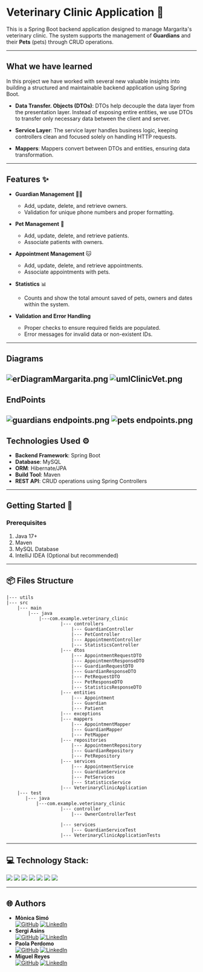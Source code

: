 # Veterinary Clinic Application 🐾

This is a Spring Boot backend application designed to manage Margarita's veterinary clinic. The system supports the management of **Guardians** and their **Pets** (pets) through CRUD operations.

---
## What we have learned 

In this project we have worked with several new valuable insights into building a structured and maintainable backend application using Spring Boot.
- **Data Transfer.  Objects (DTOs)**: DTOs help decouple the data layer from the presentation layer. Instead of exposing entire entities, we use DTOs to transfer only necessary data between the client and server.


- **Service Layer**: The service layer handles business logic, keeping controllers clean and focused solely on handling HTTP requests.


- **Mappers**: Mappers convert between DTOs and entities, ensuring data transformation.
---
## Features ✨

- **Guardian Management** 🧑‍⚕️
    - Add, update, delete, and retrieve owners.
    - Validation for unique phone numbers and proper formatting.

- **Pet Management** 🐶
    - Add, update, delete, and retrieve patients.
    - Associate patients with owners.

- **Appointment Management** 🐱
  - Add, update, delete, and retrieve appointments.
  - Associate appointments with pets.

- **Statistics** 📊
  - Counts and show the total amount saved of pets, owners and dates within the system.
  
- **Validation and Error Handling** 
    - Proper checks to ensure required fields are populated.
    - Error messages for invalid data or non-existent IDs.

---
## Diagrams
![erDiagramMargarita.png](Utils%2FerDiagramMargarita.png)
![umlClinicVet.png](Utils%2FumlClinicVet.png)
---
## EndPoints
![guardians endpoints.png](Utils%2Fguardians%20endpoints.png)
![pets endpoints.png](Utils%2Fpets%20endpoints.png)
---

## Technologies Used ⚙️

- **Backend Framework**: Spring Boot
- **Database**: MySQL
- **ORM**: Hibernate/JPA
- **Build Tool**: Maven
- **REST API**: CRUD operations using Spring Controllers

---

## Getting Started 🚀

### Prerequisites

1. Java 17+
2. Maven
3. MySQL Database
4. IntelliJ IDEA (Optional but recommended)

---

## 📦 **Files Structure**
    |--- utils
    |--- src
        |--- main
            |--- java
                |---com.example.veterinary_clinic
                        |--- controllers
                            |--- GuardianController
                            |--- PetController
                            |--- AppointmentController
                            |--- StatisticsController
                        |--- dtos
                            |--- AppointmentRequestDTO
                            |--- AppointmentResponseDTO
                            |--- GuardianRequestDTO
                            |--- GuardianResponseDTO
                            |--- PetRequestDTO
                            |--- PetResponseDTO
                            |--- StatisticsResponseDTO
                        |--- entities
                            |--- Appointment
                            |--- Guardian
                            |--- Patient
                        |--- exceptions
                        |--- mappers
                            |--- AppointmentMapper
                            |--- GuardianMapper
                            |--- PetMapper
                        |--- repositories
                            |--- AppointmentRepository
                            |--- GuardianRepository
                            |--- PetRepository
                        |--- services
                            |--- AppointmentService
                            |--- GuardianService
                            |--- PetServices
                            |--- StatisticsService
                        |--- VeterinaryClinicApplication
        |--- test
           |--- java
               |---com.example.veterinary_clinic
                        |--- controller
                            |--- OwnerControllerTest

                        |--- services
                            |--- GuardianServiceTest
                        |--- VeterinaryClinicApplicationTests

---
## 💻 Technology Stack:

<img src= "https://img.shields.io/badge/SpringBoot-6DB33F?style=flat-square&logo=Spring&logoColor=white"/>
<img src= "https://img.shields.io/badge/-Postman-FF6C37?style=flat&logo=postman&logoColor=white"/>
<img src= "https://img.shields.io/badge/Java-ED8B00?style=for-the-badge&logo=openjdk&logoColor=white"/>
<img src="https://img.shields.io/badge/Intellij%20Idea-000?logo=intellij-idea&amp;style=for-the-badge"/>
<img src= "https://img.shields.io/badge/github-%23121011.svg?&style=for-the-badge&logo=github&logoColor=white"/>
<img src= "https://shields.io/badge/simple__diarizer-Trello-blue?logo=Trello&style=flat"/>
<img src= "https://img.shields.io/badge/Lucid-282C33?logo=lucid&logoColor=fff&style=for-the-badge"/>

---

## 🌐 Authors

- **Mònica Simó**                      
  [<img src="https://img.shields.io/badge/github-%23121011.svg?&style=for-the-badge&logo=github&logoColor=white" alt="GitHub" />](https://github.com/monicasimoF5)
  [<img src="https://img.shields.io/badge/LinkedIn-0077B5?style=for-the-badge&logo=linkedin&logoColor=white" alt="LinkedIn" />](https://www.linkedin.com/in/mónica-simó/)
- **Sergi Asins**                      
  [<img src="https://img.shields.io/badge/github-%23121011.svg?&style=for-the-badge&logo=github&logoColor=white" alt="GitHub" />](https://github.com/SergiAsins)
  [<img src="https://img.shields.io/badge/LinkedIn-0077B5?style=for-the-badge&logo=linkedin&logoColor=white" alt="LinkedIn" />](https://www.linkedin.com/in/sergiasins)
- **Paola Perdomo**                      
  [<img src="https://img.shields.io/badge/github-%23121011.svg?&style=for-the-badge&logo=github&logoColor=white" alt="GitHub" />](https://github.com/Paola077)
  [<img src="https://img.shields.io/badge/LinkedIn-0077B5?style=for-the-badge&logo=linkedin&logoColor=white" alt="LinkedIn" />](https://www.linkedin.com/in/paolaperdomo07/)
- **Miguel Reyes**                              
  [<img src="https://img.shields.io/badge/github-%23121011.svg?&style=for-the-badge&logo=github&logoColor=white" alt="GitHub" />](https://github.com/MIANREVA2024)
  [<img src="https://img.shields.io/badge/LinkedIn-0077B5?style=for-the-badge&logo=linkedin&logoColor=white" alt="LinkedIn" />](https://www.linkedin.com/in/miguelreyesvasquez/)